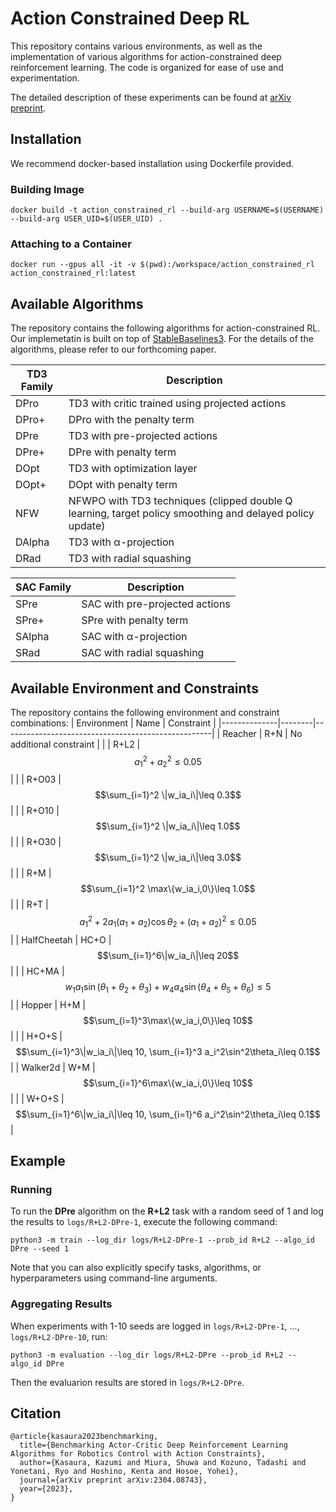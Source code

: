 # Action Constrained Deep RL


This repository contains various environments, as well as the implementation of various algorithms for action-constrained deep reinforcement learning. The code is organized for ease of use and experimentation.

The detailed description of these experiments can be found at [arXiv preprint](https://arxiv.org/abs/2304.08743).

## Installation
We recommend docker-based installation using Dockerfile provided.

### Building Image
```
docker build -t action_constrained_rl --build-arg USERNAME=$(USERNAME) --build-arg USER_UID=$(USER_UID) .
```

### Attaching to a Container

```
docker run --gpus all -it -v $(pwd):/workspace/action_constrained_rl action_constrained_rl:latest
```

## Available Algorithms
The repository contains the following algorithms for action-constrained RL. 
Our implemetatin is built on top of [StableBaselines3](https://stable-baselines3.readthedocs.io/en/master).
For the details of the algorithms, please refer to our forthcoming paper.

| TD3 Family | Description |
|------------|-------------|
| DPro       | TD3 with critic trained using projected actions |
| DPro+      | DPro with the penalty term |
| DPre       | TD3 with pre-projected actions |
| DPre+      | DPre with penalty term |
| DOpt       | TD3 with optimization layer |
| DOpt+      | DOpt with penalty term |
| NFW        | NFWPO with TD3 techniques (clipped double Q learning, target policy smoothing and delayed policy update) |
| DAlpha     | TD3 with α-projection |
| DRad       | TD3 with radial squashing |

| SAC Family | Description |
|------------|-------------|
| SPre       | SAC with pre-projected actions |
| SPre+      | SPre with penalty term |
| SAlpha     | SAC with α-projection |
| SRad       | SAC with radial squashing |

## Available Environment and Constraints
The repository contains the following environment and constraint combinations:
| Environment  | Name   | Constraint                                         |
|--------------|--------|----------------------------------------------------|
| Reacher      | R+N    | No additional constraint                           |
|              | R+L2   | $$a_1^2+a_2^2\leq 0.05$$                              |
|              | R+O03  | $$\sum_{i=1}^2 \|w_ia_i\|\leq 0.3$$                   |
|              | R+O10  | $$\sum_{i=1}^2 \|w_ia_i\|\leq 1.0$$                   |
|              | R+O30  | $$\sum_{i=1}^2 \|w_ia_i\|\leq 3.0$$                   |
|              | R+M    | $$\sum_{i=1}^2 \max\{w_ia_i,0\}\leq 1.0$$             |
|              | R+T    | $$a_1^2+2a_1(a_1+a_2)\cos \theta_2+(a_1+a_2)^2\leq 0.05$$|
| HalfCheetah  | HC+O   | $$\sum_{i=1}^6\|w_ia_i\|\leq 20$$                     |
|              | HC+MA  | $$w_1a_1\sin (\theta_1+\theta_2+\theta_3)+w_4a_4\sin (\theta_4+\theta_5+\theta_6)\leq 5$$    |
| Hopper       | H+M    | $$\sum_{i=1}^3\max\{w_ia_i,0\}\leq 10$$               |
|              | H+O+S  | $$\sum_{i=1}^3\|w_ia_i\|\leq 10, \sum_{i=1}^3 a_i^2\sin^2\theta_i\leq 0.1$$ |
| Walker2d     | W+M    | $$\sum_{i=1}^6\max\{w_ia_i,0\}\leq 10$$               |
|              | W+O+S  | $$\sum_{i=1}^6\|w_ia_i\|\leq 10, \sum_{i=1}^6 a_i^2\sin^2\theta_i\leq 0.1$$ |


## Example
### Running
To run the **DPre** algorithm on the **R+L2** task with a random seed of 1 and log the results to `logs/R+L2-DPre-1`, execute the following command:
```
python3 -m train --log_dir logs/R+L2-DPre-1 --prob_id R+L2 --algo_id DPre --seed 1
```
Note that you can also explicitly specify tasks, algorithms, or hyperparameters using command-line arguments.

### Aggregating Results
When experiments with 1-10 seeds are logged in `logs/R+L2-DPre-1`, ..., `logs/R+L2-DPre-10`, run:
```
python3 -m evaluation --log_dir logs/R+L2-DPre --prob_id R+L2 --algo_id DPre
```
Then the evaluarion results are stored in `logs/R+L2-DPre`.

## Citation
```
@article{kasaura2023benchmarking,
  title={Benchmarking Actor-Critic Deep Reinforcement Learning Algorithms for Robotics Control with Action Constraints},
  author={Kasaura, Kazumi and Miura, Shuwa and Kozuno, Tadashi and Yonetani, Ryo and Hoshino, Kenta and Hosoe, Yohei},
  journal={arXiv preprint arXiv:2304.08743},
  year={2023},
}
```
